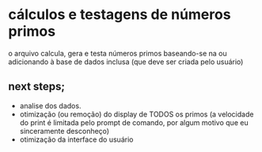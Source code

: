# cálculos e testagens de números primos
o arquivo calcula, gera e testa números primos baseando-se na ou adicionando à base de dados inclusa (que deve ser criada pelo usuário)

## next steps;
- analise dos dados.
- otimização (ou remoção) do display de TODOS os primos (a velocidade do print é limitada pelo prompt de comando, por algum motivo que eu sinceramente desconheço)
- otimização da interface do usuário
